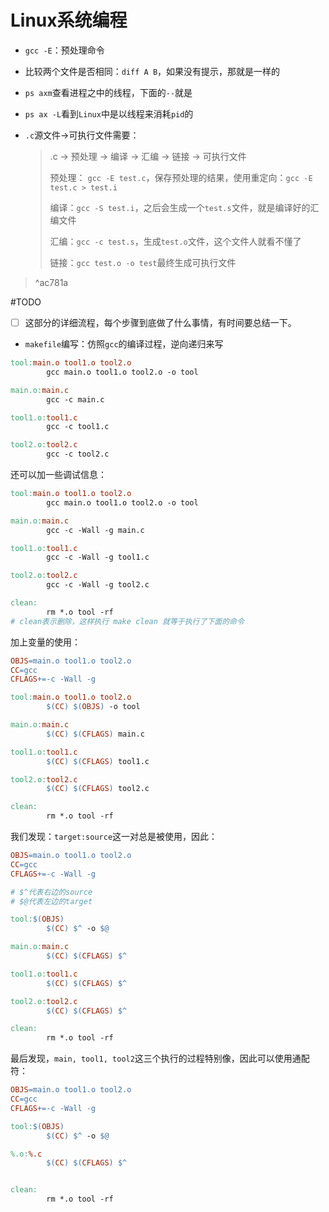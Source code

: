 # Linux系统编程

* `gcc -E`：预处理命令

* 比较两个文件是否相同：`diff A B`，如果没有提示，那就是一样的

* `ps axm`查看进程之中的线程，下面的`--`就是

* `ps ax -L`看到`Linux`中是以线程来消耗`pid`的

* `.c`源文件->可执行文件需要：

  > .c -> 预处理 -> 编译 -> 汇编 -> 链接 -> 可执行文件
  >
  > 预处理： `gcc -E test.c`，保存预处理的结果，使用重定向：`gcc -E test.c > test.i`
  >
  > 编译：`gcc -S test.i`，之后会生成一个`test.s`文件，就是编译好的汇编文件
  >
  > 汇编：`gcc -c test.s`，生成`test.o`文件，这个文件人就看不懂了
  >
  > 链接：`gcc test.o -o test`最终生成可执行文件
>  ^ac781a

#TODO 

- [ ] 这部分的详细流程，每个步骤到底做了什么事情，有时间要总结一下。

* `makefile`编写：仿照`gcc`的编译过程，逆向递归来写

```makefile
tool:main.o tool1.o tool2.o
        gcc main.o tool1.o tool2.o -o tool

main.o:main.c
        gcc -c main.c

tool1.o:tool1.c
        gcc -c tool1.c

tool2.o:tool2.c
        gcc -c tool2.c
```

还可以加一些调试信息：

```makefile
tool:main.o tool1.o tool2.o
        gcc main.o tool1.o tool2.o -o tool

main.o:main.c
        gcc -c -Wall -g main.c

tool1.o:tool1.c
        gcc -c -Wall -g tool1.c

tool2.o:tool2.c
        gcc -c -Wall -g tool2.c

clean:
        rm *.o tool -rf
# clean表示删除，这样执行 make clean 就等于执行了下面的命令
```

加上变量的使用：

```makefile
OBJS=main.o tool1.o tool2.o
CC=gcc
CFLAGS+=-c -Wall -g

tool:main.o tool1.o tool2.o
        $(CC) $(OBJS) -o tool

main.o:main.c
        $(CC) $(CFLAGS) main.c

tool1.o:tool1.c
        $(CC) $(CFLAGS) tool1.c

tool2.o:tool2.c
        $(CC) $(CFLAGS) tool2.c

clean:
        rm *.o tool -rf
```

我们发现：`target:source`这一对总是被使用，因此：

```makefile
OBJS=main.o tool1.o tool2.o
CC=gcc
CFLAGS+=-c -Wall -g

# $^代表右边的source
# $@代表左边的target

tool:$(OBJS)
        $(CC) $^ -o $@

main.o:main.c
        $(CC) $(CFLAGS) $^

tool1.o:tool1.c
        $(CC) $(CFLAGS) $^

tool2.o:tool2.c
        $(CC) $(CFLAGS) $^

clean:
        rm *.o tool -rf
```

最后发现，`main, tool1, tool2`这三个执行的过程特别像，因此可以使用通配符：

```makefile
OBJS=main.o tool1.o tool2.o
CC=gcc
CFLAGS+=-c -Wall -g

tool:$(OBJS)
        $(CC) $^ -o $@

%.o:%.c
        $(CC) $(CFLAGS) $^


clean:
        rm *.o tool -rf
```


